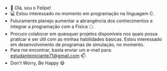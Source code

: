 - 👋 Olá, sou o Felipe!
- 💻 Estou interessado no momento em programação na linguagem C. 
- Futuramente planejo aumentar a abrangência dos conhecimentos e integrar a programação com a Física 🌕.
- Procuro colaborar em quaisquer projetos disponíveis nos quais possa praticar e ser útil com as minhas habilidades básicas. Estou interessado em desenvolvimento de programas de simulação, no momento.
- Para me encontrar, basta enviar um e-mail para: estudanteiniciante71@gmail.com 📫.
- Don't Worry, Be Happy 😄

